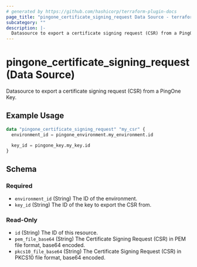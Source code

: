 ```yaml
---
# generated by https://github.com/hashicorp/terraform-plugin-docs
page_title: "pingone_certificate_signing_request Data Source - terraform-provider-pingone"
subcategory: ""
description: |-
  Datasource to export a certificate signing request (CSR) from a PingOne Key.
---
```


# pingone_certificate_signing_request (Data Source)

Datasource to export a certificate signing request (CSR) from a PingOne Key.

## Example Usage

```terraform
data "pingone_certificate_signing_request" "my_csr" {
  environment_id = pingone_environment.my_environment.id

  key_id = pingone_key.my_key.id
}
```

<!-- schema generated by tfplugindocs -->
## Schema

### Required

- `environment_id` (String) The ID of the environment.
- `key_id` (String) The ID of the key to export the CSR from.

### Read-Only

- `id` (String) The ID of this resource.
- `pem_file_base64` (String) The Certificate Signing Request (CSR) in PEM file format, base64 encoded.
- `pkcs10_file_base64` (String) The Certificate Signing Request (CSR) in PKCS10 file format, base64 encoded.


